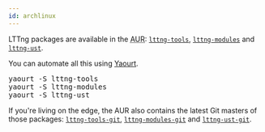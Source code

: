 ```yaml
---
id: archlinux
---
```


LTTng packages are available in the
<abbr title="Arch User Repository">AUR</abbr>:
<a href="https://aur.archlinux.org/packages/lttng-tools/" class="ext"><code>lttng-tools</code></a>,
<a href="https://aur.archlinux.org/packages/lttng-modules/" class="ext"><code>lttng-modules</code></a>
and
<a href="https://aur.archlinux.org/packages/lttng-ust/" class="ext"><code>lttng-ust</code></a>.

You can automate all this using
<a href="https://wiki.archlinux.org/index.php/yaourt" class="ext">Yaourt</a>.

<pre class="term">
yaourt -S lttng-tools
yaourt -S lttng-modules
yaourt -S lttng-ust
</pre>

If you're living on the edge, the AUR also contains the latest Git masters
of those packages:
<a href="https://aur.archlinux.org/packages/lttng-tools-git/" class="ext"><code>lttng-tools-git</code></a>,
<a href="https://aur.archlinux.org/packages/lttng-modules-git/" class="ext"><code>lttng-modules-git</code></a>
and
<a href="https://aur.archlinux.org/packages/lttng-ust-git/" class="ext"><code>lttng-ust-git</code></a>.
